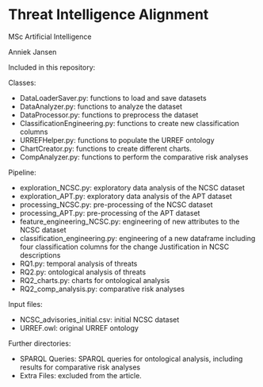 # Threat Intelligence Alignment

MSc Artificial Intelligence

Anniek Jansen

Included in this repository:

Classes:
* DataLoaderSaver.py: functions to load and save datasets
* DataAnalyzer.py: functions to analyze the dataset
* DataProcessor.py: functions to preprocess the dataset
* ClassificationEngineering.py: functions to create new classification columns
* URREFHelper.py: functions to populate the URREF ontology
* ChartCreator.py: functions to create different charts.
* CompAnalyzer.py: functions to perform the comparative risk analyses

Pipeline:
* exploration_NCSC.py: exploratory data analysis of the NCSC dataset
* exploration_APT.py: exploratory data analysis of the APT dataset
* processing_NCSC.py: pre-processing of the NCSC dataset
* processing_APT.py: pre-processing of the APT dataset
* feature_engineering_NCSC.py: engineering of new attributes to the NCSC dataset
* classification_engineering.py: engineering of a new dataframe including four classification columns for the change Justification in NCSC descriptions
* RQ1.py: temporal analysis of threats
* RQ2.py: ontological analysis of threats
* RQ2_charts.py: charts for ontological analysis
* RQ2_comp_analysis.py: comparative risk analyses

Input files:
* NCSC_advisories_initial.csv: initial NCSC dataset
* URREF.owl: original URREF ontology

Further directories:
* SPARQL Queries: SPARQL queries for ontological analysis, including results for comparative risk analyses
* Extra Files: excluded from the article.
